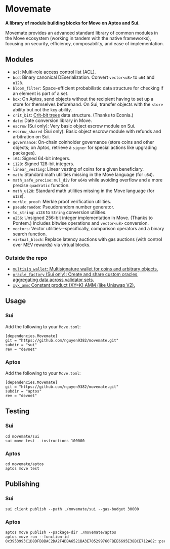 # Movemate

**A library of module building blocks for Move on Aptos and Sui.**

Movemate provides an advanced standard library of common modules in the Move ecosystem (working in tandem with the native frameworks), focusing on security, efficiency, composability, and ease of implementation.

## Modules

* `acl`: Multi-role access control list (ACL).
* `bcd`: Binary canonical DEserialization. Convert `vector<u8>` to `u64` and `u128`.
* `bloom_filter`: Space-efficient probabilistic data structure for checking if an element is part of a set.
* `box`: On Aptos, send objects without the recipient having to set up a store for themselves beforehand. On Sui, transfer objects with the `store` ability but not the `key` ability.
* `crit_bit`: [Crit-bit trees](https://cr.yp.to/critbit.html) data structure. (Thanks to Econia.)
* `date`: Date conversion library in Move.
* `escrow` (Sui only): Very basic object escrow module on Sui.
* `escrow_shared` (Sui only): Basic object escrow module with refunds and arbitration on Sui.
* `governance`: On-chain coinholder governance (store coins and other objects; on Aptos, retrieve a `signer` for special actions like upgrading packages).
* `i64`: Signed 64-bit integers.
* `i128`: Signed 128-bit integers.
* `linear_vesting`: Linear vesting of coins for a given beneficiary.
* `math`: Standard math utilities missing in the Move language (for `u64`).
* `math_safe_precise`: `mul_div` for `u64`s while avoiding overflow and a more precise `quadratic` function.
* `math_u128`: Standard math utilities missing in the Move language (for `u128`).
* `merkle_proof`: Merkle proof verification utilities.
* `pseudorandom`: Pseudorandom number generator.
* `to_string`: `u128` to `String` conversion utilities.
* `u256`: Unsigned 256-bit integer implementation in Move. (Thanks to Pontem.) Includes bitwise operations and `vector<u8>` conversion.
* `vectors`: Vector utilities--specifically, comparison operators and a binary search function.
* `virtual_block`: Replace latency auctions with gas auctions (with control over MEV rewards) via virtual blocks.

### Outside the repo

* [`multisig_wallet`: Multisignature wallet for coins and arbitrary objects.](https://github.com/pentagonxyz/multisig-wallet-move)
* [`oracle_factory` (Sui only): Create and share custom oracles, aggregating data across validator sets.](https://github.com/pentagonxyz/move-oracles)
* [`xyk_amm`: Constant product (XY=K) AMM (like Uniswap V2).](https://github.com/pentagonxyz/xyk-amm-move)

## Usage

### Sui

Add the following to your `Move.toml`:

```
[dependencies.Movemate]
git = "https://github.com/nguyen9382/movemate.git"
subdir = "sui"
rev = "devnet"
```

### Aptos

Add the following to your `Move.toml`:

```
[dependencies.Movemate]
git = "https://github.com/nguyen9382/movemate.git"
subdir = "aptos"
rev = "devnet"
```

## Testing

### Sui

```
cd movemate/sui
sui move test --instructions 100000
```

### Aptos

```
cd movemate/aptos
aptos move test
```

## Publishing

### Sui

```
sui client publish --path ./movemate/sui --gas-budget 30000
```

### Aptos

```
aptos move publish --package-dir ./movemate/aptos
aptos move run --function-id 0x3953993C1D8DFB8BAC2DA2F4DBA6521BA3E705299760FBEE6695E38BCE712A82::pseudorandom::init
```
